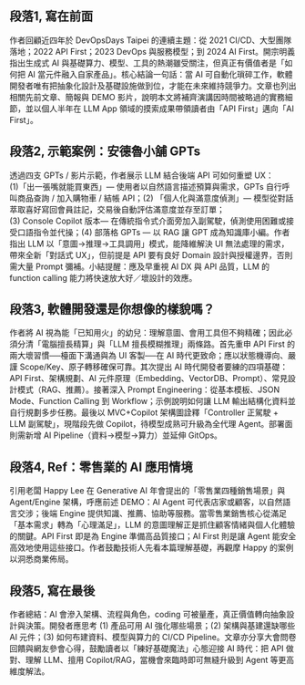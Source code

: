 ## 段落1, 寫在前面  
作者回顧近四年於 DevOpsDays Taipei 的連續主題：從 2021 CI/CD、大型團隊落地；2022 API First；2023 DevOps 與服務模型；到 2024 AI First。開宗明義指出生成式 AI 與基礎算力、模型、工具的熱潮雖受關注，但真正有價值者是「如何把 AI 當元件融入自家產品」。核心結論一句話：當 AI 可自動化瑣碎工作，軟體開發者唯有把抽象化設計及基礎設施做到位，才能在未來維持競爭力。文章也列出相關先前文章、簡報與 DEMO 影片，說明本文將補齊演講因時間被略過的實務細節，並以個人半年在 LLM App 領域的摸索成果帶領讀者由「API First」邁向「AI First」。

## 段落2, 示範案例：安德魯小舖 GPTs  
透過四支 GPTs / 影片示範，作者展示 LLM 結合後端 API 可如何重塑 UX：  
(1)「出一張嘴就能買東西」— 使用者以自然語言描述預算與需求，GPTs 自行呼叫商品查詢 / 加入購物車 / 結帳 API；(2) 「個人化與滿意度偵測」— 模型從對話萃取喜好寫回會員註記，交易後自動評估滿意度並存至訂單；(3) Console Copilot 版本— 在傳統指令式介面旁加入副駕駛，偵測使用困難或接受口語指令並代操；(4) 部落格 GPTs — 以 RAG 讓 GPT 成為知識庫小編。作者指出 LLM 以「意圖→推理→工具調用」模式，能降維解決 UI 無法處理的需求，帶來全新「對話式 UX」，但前提是 API 要有良好 Domain 設計與授權邊界，否則需大量 Prompt 彌補。小結提醒：應及早重視 AI DX 與 API 品質，LLM 的 function calling 能力將快速放大好／壞設計的效應。

## 段落3, 軟體開發還是你想像的樣貌嗎？  
作者將 AI 視為能「已知用火」的幼兒：理解意圖、會用工具但不夠精確；因此必須分清「電腦擅長精算」與「LLM 擅長模糊推理」兩條路。首先重申 API First 的兩大壞習慣──檯面下溝通與為 UI 客製──在 AI 時代更致命；應以狀態機導向、嚴謹 Scope/Key、原子轉移確保可靠。其次提出 AI 時代開發者要練的四項基礎：API First、架構規劃、AI 元件原理（Embedding、VectorDB、Prompt）、常見設計模式（RAG、推薦）。接著深入 Prompt Engineering：從基本模板、JSON Mode、Function Calling 到 Workflow；示例說明如何讓 LLM 輸出結構化資料並自行規劃多步任務。最後以 MVC+Copilot 架構圖詮釋「Controller 正駕駛 + LLM 副駕駛」，現階段先做 Copilot，待模型成熟可升級為全代理 Agent。部署面則需新增 AI Pipeline（資料→模型→算力）並延伸 GitOps。

## 段落4, Ref：零售業的 AI 應用情境  
引用老闆 Happy Lee 在 Generative AI 年會提出的「零售業四種銷售場景」與 Agent/Engine 架構，呼應前述 DEMO：AI Agent 可代表店家或顧客，以自然語言交涉；後端 Engine 提供知識、推薦、協助等服務。當零售業銷售核心從滿足「基本需求」轉為「心理滿足」，LLM 的意圖理解正是抓住顧客情緒與個人化體驗的關鍵。API First 即是為 Engine 準備高品質接口；AI First 則是讓 Agent 能安全高效地使用這些接口。作者鼓勵技術人先看本篇理解基礎，再觀摩 Happy 的案例以洞悉商業佈局。

## 段落5, 寫在最後  
作者總結：AI 會滲入架構、流程與角色，coding 可被量產，真正價值轉向抽象設計與決策。開發者應思考 (1) 產品可用 AI 強化哪些場景；(2) 架構與基建還缺哪些 AI 元件；(3) 如何布建資料、模型與算力的 CI/CD Pipeline。文章亦分享大會問卷回饋與網友參會心得，鼓勵讀者以「練好基礎魔法」心態迎接 AI 時代：把 API 做對、理解 LLM、擅用 Copilot/RAG，當機會來臨時即可無縫升級到 Agent 等更高維度解法。